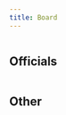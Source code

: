 ```yaml
---
title: Board
---
```


<div class="columns board-card-container">
  <div class="column">
    <board-member-card
      name="Niklas Mettälä"
      role="Chairperson"
      email="njmett[ät]utu.fi"
      telegram="Nikk3">
    </board-member-card>
    <board-member-card
      name="Noora Kontoniemi"
      role="Vice Chairperson"
      email="nskont[ät]utu.fi"
      telegram="nooosu">
    </board-member-card>
    <board-member-card
      name="Kristian Suominen"
      role="Events & Communication"
      email="[ät]utu.fi"
      telegram="Abbrassion">
    </board-member-card>
  </div>
  <div class="column">
    <board-member-card
      name="Janne Rissanen"
      role="Secretary"
      email="joriss[ät]utu.fi"
      telegram="Ja_Ri">
    </board-member-card>
    <board-member-card
      name="Veera Ollila"
      role="Treasurer & Environmental Affairs"
      email="vbolli[ät]utu.fi"
      telegram="veeraollila">
    </board-member-card>
    <board-member-card
      name="Akseli Hulkko"
      role="Events & Communication"
      email="ajhulk[ät]utu.fi"
      telegram="Akselihulkko">
    </board-member-card>
  </div>
</div>

## Officials

<div class="columns board-card-container">
  <div class="column">
    <board-member-card
      name="Valter Olin"
      role="Corporate Collaboration"
      email="violin[ät]utu.fi"
      telegram="Valter_olin">
    </board-member-card>
    <board-member-card
      name="Marika Raino"
      role="Logistics"
      email="marika.rainto[ät]edu.turkuamk.fi"
      telegram="piisamir0tta">
    </board-member-card>
    <board-member-card
      name="Saga Salmi"
      role="FSOBP"
      email="sksalm[ät]utu.fi"
      telegram="sagakatriina">
    </board-member-card>
  </div>
  <div class="column">
    <board-member-card
      name="Rio Koskelo"
      role="Beer Pong League & International Affairs"
      email="rlskos[ät]utu.fi"
      telegram="RioKos">
    </board-member-card>
    <board-member-card
      name="Aleksi Pelkonen"
      role="Beer Pong League & Equality Affairs"
      email="aipelk[ät]utu.fi"
      telegram="pelkis96">
    </board-member-card>
    <board-member-card
      name="Karoliina Alho"
      role="Annual Ball Organizer"
      email="kaalho[ät]utu.fi"
      telegram="karoliinaurora">
    </board-member-card>
  </div>
</div>

## Other

<div class="columns board-card-container">
  <div class="column">
    <board-member-card
      name="Jarkko Pietilä"
      role="Webmaster"
      email="jtspie[ät]utu.fi"
      telegram="kurkkuu">
    </board-member-card>
  </div>
</div>
